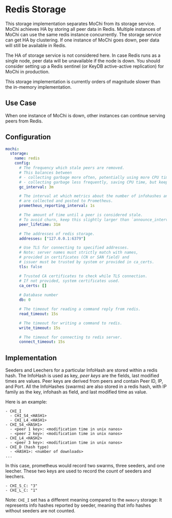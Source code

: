 # Redis Storage

This storage implementation separates MoChi from its storage service. MoChi achieves HA by storing all peer data in
Redis. Multiple instances of MoChi can use the same redis instance concurrently. The storage service can get HA by
clustering. If one instance of MoChi goes down, peer data will still be available in Redis.

The HA of storage service is not considered here. In case Redis runs as a single node, peer data will be unavailable if
the node is down. You should consider setting up a Redis sentinel (or KeyDB active-active replication) for MoChi in
production.

This storage implementation is currently orders of magnitude slower than the in-memory implementation.

## Use Case

When one instance of MoChi is down, other instances can continue serving peers from Redis.

## Configuration

```yaml
mochi:
  storage:
    name: redis
    config:
      # The frequency which stale peers are removed.
      # This balances between
      # - collecting garbage more often, potentially using more CPU time, but potentially using less memory (lower value)
      # - collecting garbage less frequently, saving CPU time, but keeping old peers long, thus using more memory (higher value).
      gc_interval: 3m

      # The interval at which metrics about the number of infohashes and peers
      # are collected and posted to Prometheus.
      prometheus_reporting_interval: 1s

      # The amount of time until a peer is considered stale.
      # To avoid churn, keep this slightly larger than `announce_interval`
      peer_lifetime: 31m

      # The addresses of redis storage.
      addresses: ["127.0.0.1:6379"]

      # Use TLS for connecting to specified addresses.
      # Note: server names must strictly match with names, 
      # provided in certificates (CN or SAN field) and 
      # issuer must be trusted by system or provided in ca_certs.  
      tls: false

      # Trusted CA certificates to check while TLS connection.
      # If not provided, system certificates used.
      ca_certs: []
      
      # Database number
      db: 0

      # The timeout for reading a command reply from redis.
      read_timeout: 15s

      # The timeout for writing a command to redis.
      write_timeout: 15s

      # The timeout for connecting to redis server.
      connect_timeout: 15s
```

## Implementation

Seeders and Leechers for a particular InfoHash are stored within a redis hash. The InfoHash is used as key, _peer keys_
are the fields, last modified times are values. Peer keys are derived from peers and contain Peer ID, IP, and Port. All
the InfoHashes (swarms) are also stored in a redis hash, with IP family as the key, infohash as field, and last modified
time as value.

Here is an example:

```
- CHI_I
  - CHI_S4_<HASH1>
  - CHI_L4_<HASH1>
- CHI_S4_<HASH1>
  - <peer 1 key>: <modification time in unix nanos>
  - <peer 2 key>: <modification time in unix nanos>
- CHI_L4_<HASH2>
  - <peer 3 key>: <modification time in unix nanos>
- CHI_D (hash type)
  - <HASH1>: <number of downloads>
...
```

In this case, prometheus would record two swarms, three seeders, and one leecher. These two keys
are used to record the count of seeders and leechers.

```
- CHI_S_C: "3"
- CHI_L_C: "1"
```

Note: `CHI_I` set has a different meaning compared to the `memory` storage:
It represents info hashes reported by seeder, meaning that info hashes without seeders are not counted.
